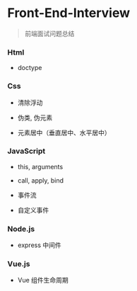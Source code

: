 # Front-End-Interview
> 前端面试问题总结

### Html

- doctype

### Css

- 清除浮动

- 伪类, 伪元素

- 元素居中（垂直居中、水平居中）

### JavaScript

- this, arguments

- call, apply, bind

- 事件流

- 自定义事件

### Node.js

- express 中间件

### Vue.js

- Vue 组件生命周期
